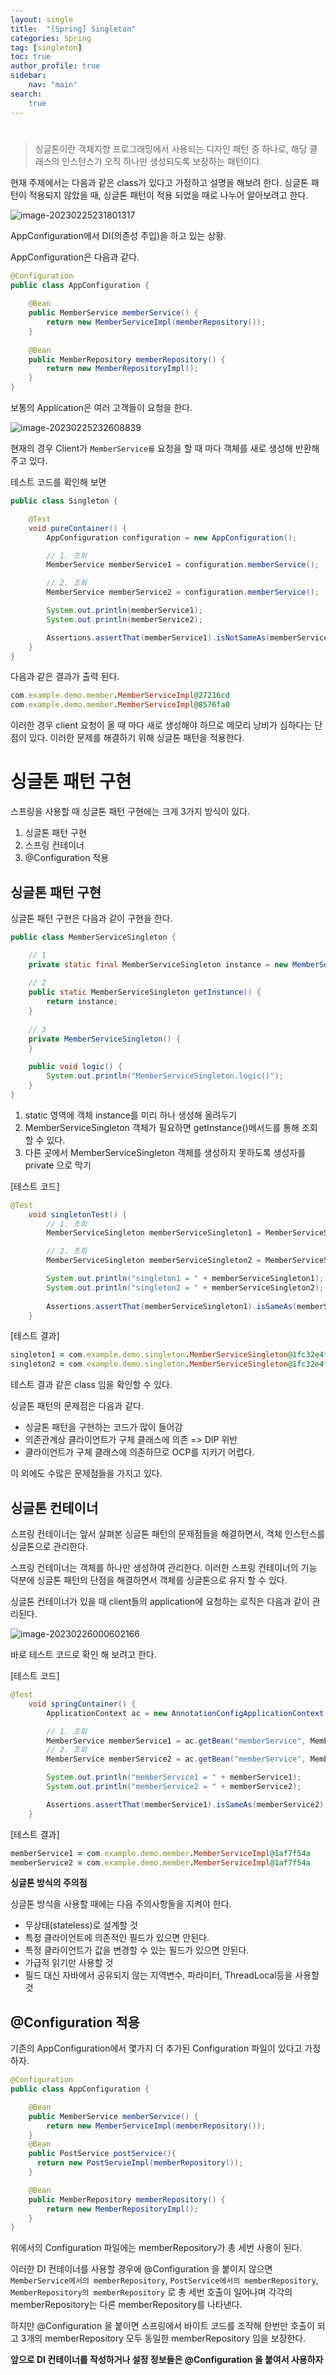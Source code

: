 ```yaml
---
layout: single
title:  "[Spring] Singleton"
categories: Spring
tag: [singleton]
toc: true   
author_profile: true
sidebar:
    nav: "main"
search:
    true
---
```


#  

> 싱글톤이란 객체지향 프로그래밍에서 사용되는 디자인 패턴 중 하나로, 해당 클래스의 인스턴스가 오직 하나만 생성되도록 보장하는 패턴이다. 



현재 주제에서는 다음과 같은 class가 있다고 가정하고 설명을 해보려 한다. 싱글톤 패턴이 적용되지 않았을 때, 싱글톤 패턴이 적용 되었을 때로 나누어 알아보려고 한다. 

![image-20230225231801317]({{site.url}}/images/2023-02-25-Singleton/image-20230225231801317.png)

AppConfiguration에서 DI(의존성 주입)을 하고 있는 상황. 

AppConfiguration은 다음과 같다.

```java
@Configuration
public class AppConfiguration {
    
    @Bean
    public MemberService memberService() {
        return new MemberServiceImpl(memberRepository());
    }
    
    @Bean
    public MemberRepository memberRepository() {
        return new MemberRepositoryImpl();
    }
}
```



보통의 Application은 여러 고객들이 요청을 한다. 

![image-20230225232608839]({{site.url}}/images/2023-02-25-Singleton/image-20230225232608839.png)

현재의 경우 Client가 `MemberService를` 요청을 할 때 마다 객체를 새로 생성해 반환해 주고 있다. 

테스트 코드를 확인해 보면 

```java
public class Singleton {

    @Test
    void pureContainer() {
        AppConfiguration configuration = new AppConfiguration();

        // 1. 조회
        MemberService memberService1 = configuration.memberService();

        // 2. 조회
        MemberService memberService2 = configuration.memberService();

        System.out.println(memberService1);
        System.out.println(memberService2);

        Assertions.assertThat(memberService1).isNotSameAs(memberService2);
    }
}
```

다음과 같은 결과가 출력 된다. 

```ruby
com.example.demo.member.MemberServiceImpl@27216cd
com.example.demo.member.MemberServiceImpl@8576fa0
```



이러한 경우 client 요청이 올 때 마다 새로 생성해야 하므로 메모리 낭비가 심하다는 단점이 있다. 이러한 문제를 해결하기 위해 싱글톤 패턴을 적용한다. 

# 싱글톤 패턴 구현 

스프링을 사용할 때 싱글톤 패턴 구현에는 크게 3가지 방식이 있다. 

1. 싱글톤 패턴 구현
2. 스프링 컨테이너
3. @Configuration 적용

## 싱글톤 패턴 구현

싱글톤 패턴 구현은 다음과 같이 구현을 한다.

```java
public class MemberServiceSingleton {

    // 1
    private static final MemberServiceSingleton instance = new MemberServiceSingleton();
    
    // 2
    public static MemberServiceSingleton getInstance() {
        return instance;
    }
    
    // 3
    private MemberServiceSingleton() {
    }
    
    public void logic() {
        System.out.println("MemberServiceSingleton.logic()");
    }
}
```



1. static 영역에 객체 instance를 미리 하나 생성해 올려두기
2. MemberServiceSingleton 객체가 필요하면 getInstance()메서드를 통해 조회할 수 있다. 
3. 다른 곳에서 MemberServiceSingleton 객체를 생성하지 못하도록 생성자를 private 으로 막기

[테스트 코드]

```java
@Test
    void singletonTest() {
        // 1. 조회
        MemberServiceSingleton memberServiceSingleton1 = MemberServiceSingleton.getInstance();

        // 2. 조회
        MemberServiceSingleton memberServiceSingleton2 = MemberServiceSingleton.getInstance();

        System.out.println("singleton1 = " + memberServiceSingleton1);
        System.out.println("singleton2 = " + memberServiceSingleton2);
        
        Assertions.assertThat(memberServiceSingleton1).isSameAs(memberServiceSingleton2);
    }
```

[테스트 결과] 

```ruby	
singleton1 = com.example.demo.singleton.MemberServiceSingleton@1fc32e4f
singleton2 = com.example.demo.singleton.MemberServiceSingleton@1fc32e4f
```

테스트 결과 같은 class 임을 확인할 수 있다. 

싱글톤 패턴의 문제점은 다음과 같다. 

* 싱글톤 패턴을 구현하는 코드가 많이 들어감
* 의존관계상 클라이언트가 구체 클래스에 의존 => DIP 위반
* 클라이언트가 구체 클래스에 의존하므로 OCP를 지키기 어렵다.

이 외에도 수많은 문제점들을 가지고 있다. 



## 싱글톤 컨테이너

스프링 컨테이너는 앞서 살펴본 싱글톤 패턴의 문제점들을 해결하면서, 객체 인스턴스를 싱글톤으로 관리한다.

 스프링 컨테이너는 객체를 하나만 생성하여 관리한다. 이러한 스프링 컨테이너의 기능 덕분에 싱글톤 패턴의 단점을 해결하면서 객체를 싱글톤으로 유지 할 수 있다. 

싱글톤 컨테이너가 있을 때 client들의 application에 요청하는 로직은 다음과 같이 관리된다.

![image-20230226000602166]({{site.url}}/images/2023-02-25-Singleton/image-20230226000602166.png)

바로 테스트 코드로 확인 해 보려고 한다.

[테스트 코드]

```java
@Test
    void springContainer() {
        ApplicationContext ac = new AnnotationConfigApplicationContext(AppConfiguration.class);

        // 1. 조회
        MemberService memberService1 = ac.getBean("memberService", MemberService.class);
        // 2. 조회
        MemberService memberService2 = ac.getBean("memberService", MemberService.class);

        System.out.println("memberService1 = " + memberService1);
        System.out.println("memberService2 = " + memberService2);

        Assertions.assertThat(memberService1).isSameAs(memberService2);
    }
```

[테스트 결과]

```ruby	
memberService1 = com.example.demo.member.MemberServiceImpl@1af7f54a
memberService2 = com.example.demo.member.MemberServiceImpl@1af7f54a
```

**싱글톤 방식의 주의점**

싱글톤 방식을 사용할 때에는 다음 주의사항들을 지켜야 한다.

* 무상태(stateless)로 설계할 것
* 특정 클라이언트에 의존적인 필드가 있으면 안된다.
* 특정 클라이언트가 값을 변경할 수 있는 필드가 있으면 안된다.
* 가급적 읽기만 사용할 것 
* 필드 대신 자바에서 공유되지 않는 지역변수, 파라미터, ThreadLocal등을 사용할 것 

## @Configuration 적용

기존의 AppConfiguration에서 몇가지 더 추가된 Configuration 파일이 있다고 가정하자.

```java
@Configuration
public class AppConfiguration {

    @Bean
    public MemberService memberService() {
        return new MemberServiceImpl(memberRepository());
    }
  	@Bean
  	public PostService postService(){
      return new PostServieImpl(memberRepository());
    }

    @Bean
    public MemberRepository memberRepository() {
        return new MemberRepositoryImpl();
    }
}
```

위에서의 Configuration 파일에는 memberRepository가 총 세번 사용이 된다.  

이러한 DI 컨테이너를 사용할 경우에 @Configuration 을 붙이지 않으면 `MemberService에서의 memberRepository`, `PostService에서의 memberRepository`, `MemberRepository의 memberRepository` 로 총 세번 호출이 일어나며 각각의 memberRepository는 다른 memberRepository를 나타낸다.  

하지만 @Configuration 을 붙이면 스프링에서 바이트 코드를 조작해 한번만 호출이 되고 3개의 memberRepository 모두 동일한 memberRepository 임을 보장한다. 

**앞으로  DI 컨테이너를 작성하거나 설정 정보들은 @Configuration 을 붙여서 사용하자**